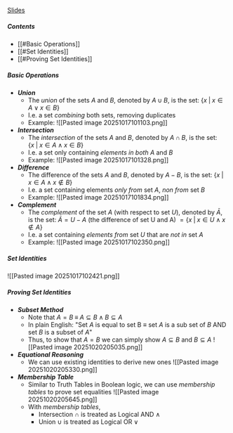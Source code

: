 [Slides](https://ele.exeter.ac.uk/pluginfile.php/5375793/mod_resource/content/0/Handouts.pdf)


##### Contents
 - [[#Basic Operations]]
 - [[#Set Identities]]
 - [[#Proving Set Identities]]


##### Basic Operations
 - ***Union***
	 - The *union* of the sets $A$ and $B$, denoted by $A \cup B$, is the set: $\{x \; | \; x \in A \; \lor \; x \in B\}$
	 - I.e. a set *combining* both sets, removing duplicates
	 - Example: ![[Pasted image 20251017101103.png]]
 - ***Intersection***
	 - The *intersection* of the sets $A$ and $B$, denoted by $A \cap B$, is the set: $\{x \; | \; x \in A \; \land \; x \in B\}$
	 - I.e. a set only containing *elements in both* $A$ and $B$
	 - Example: ![[Pasted image 20251017101328.png]]
 - ***Difference***
	 - The difference of the sets $A$ and $B$, denoted by $A - B$, is the set: $\{x \; | \; x \in A \; \land \; x \notin B\}$
	 - I.e. a set containing elements *only from* set $A$, *non from* set $B$
	 - Example: ![[Pasted image 20251017101834.png]]
 - ***Complement***
	 - The *complement* of the set $A$ (with respect to set $U$), denoted by $\bar A$, is the set: $\bar A = U - A \text{ (the difference of set U and A) } = \{x \; | \; x \in U \; \land \; x \notin A\}$
	 - I.e. a set containing *elements from* set $U$ that are *not in* set $A$
	 - Example: ![[Pasted image 20251017102350.png]]


##### Set Identities
![[Pasted image 20251017102421.png]]


##### Proving Set Identities
 - ***Subset Method***
	 - Note that $A = B \; \equiv \; A \subseteq B \land B \subseteq A$
	 - In plain English: "Set $A$ is equal to set B $\equiv$ set $A$ is a sub set of $B$ AND set $B$ is a subset of $A$"
	 - Thus, to show that $A = B$ we can simply show $A \subseteq B$ and $B \subseteq A$ ![[Pasted image 20251020205035.png]]
 - ***Equational Reasoning***
	 - We can use existing identities to derive new ones ![[Pasted image 20251020205330.png]]
 - ***Membership Table***
	 - Similar to Truth Tables in Boolean logic, we can use *membership tables* to prove set equalities ![[Pasted image 20251020205645.png]]
	 - With *membership tables*, 
		 - Intersection $\cap$ is treated as Logical AND $\land$
		 - Union $\cup$ is treated as Logical OR $\lor$





